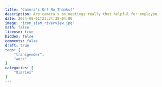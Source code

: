 ```yaml
---
title: "Camera's On? No Thanks!"
description: Are camera's on meetings really that helpful for employee engagement?  Sometimes they can be doing more harm than good.
date: 2024-08-01T23:34:39-04:00
image: "icon_siam_riverview.jpg"
math: false
license: true
hidden: false
comments: false
draft: true
tags: [
    "transgender",
    "work"
]
categories: [
    "Diaries"
]
---
```


